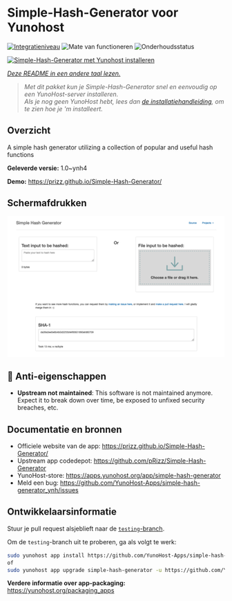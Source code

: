 <!--
NB: Deze README is automatisch gegenereerd door <https://github.com/YunoHost/apps/tree/master/tools/readme_generator>
Hij mag NIET handmatig aangepast worden.
-->

# Simple-Hash-Generator voor Yunohost

[![Integratieniveau](https://dash.yunohost.org/integration/simple-hash-generator.svg)](https://ci-apps.yunohost.org/ci/apps/simple-hash-generator/) ![Mate van functioneren](https://ci-apps.yunohost.org/ci/badges/simple-hash-generator.status.svg) ![Onderhoudsstatus](https://ci-apps.yunohost.org/ci/badges/simple-hash-generator.maintain.svg)

[![Simple-Hash-Generator met Yunohost installeren](https://install-app.yunohost.org/install-with-yunohost.svg)](https://install-app.yunohost.org/?app=simple-hash-generator)

*[Deze README in een andere taal lezen.](./ALL_README.md)*

> *Met dit pakket kun je Simple-Hash-Generator snel en eenvoudig op een YunoHost-server installeren.*  
> *Als je nog geen YunoHost hebt, lees dan [de installatiehandleiding](https://yunohost.org/install), om te zien hoe je 'm installeert.*

## Overzicht

A simple hash generator utilizing a collection of popular and useful hash functions


**Geleverde versie:** 1.0~ynh4

**Demo:** <https://prizz.github.io/Simple-Hash-Generator/>

## Schermafdrukken

![Schermafdrukken van Simple-Hash-Generator](./doc/screenshots/screenshot.png)

## :red_circle: Anti-eigenschappen

- **Upstream not maintained**: This software is not maintained anymore. Expect it to break down over time, be exposed to unfixed security breaches, etc.

## Documentatie en bronnen

- Officiele website van de app: <https://prizz.github.io/Simple-Hash-Generator/>
- Upstream app codedepot: <https://github.com/pRizz/Simple-Hash-Generator>
- YunoHost-store: <https://apps.yunohost.org/app/simple-hash-generator>
- Meld een bug: <https://github.com/YunoHost-Apps/simple-hash-generator_ynh/issues>

## Ontwikkelaarsinformatie

Stuur je pull request alsjeblieft naar de [`testing`-branch](https://github.com/YunoHost-Apps/simple-hash-generator_ynh/tree/testing).

Om de `testing`-branch uit te proberen, ga als volgt te werk:

```bash
sudo yunohost app install https://github.com/YunoHost-Apps/simple-hash-generator_ynh/tree/testing --debug
of
sudo yunohost app upgrade simple-hash-generator -u https://github.com/YunoHost-Apps/simple-hash-generator_ynh/tree/testing --debug
```

**Verdere informatie over app-packaging:** <https://yunohost.org/packaging_apps>
